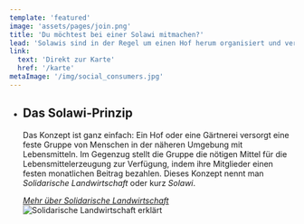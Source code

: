 ```yaml
---
template: 'featured'
image: 'assets/pages/join.png'
title: 'Du möchtest bei einer Solawi mitmachen?'
lead: 'Solawis sind in der Regel um einen Hof herum organisiert und versorgen mehrere Abholstellen mit Lebensmitteln. Um teilzunehmen musst Du Mitglied einer Solawi werden, die eine Abholstelle in Deiner Nähe hat. Unsere interaktive Karte kann Dir dabei helfen, eine Solawi in Deiner Region zu finden.'
link:
  text: 'Direkt zur Karte'
  href: '/karte'
metaImage: '/img/social_consumers.jpg'
---
```


- ## Das Solawi-Prinzip

  Das Konzept ist ganz einfach: Ein Hof oder eine Gärtnerei versorgt eine feste Gruppe von Menschen in der näheren Umgebung mit Lebensmitteln. Im Gegenzug stellt die Gruppe die nötigen Mittel für die Lebensmittel­erzeugung zur Verfügung, indem ihre Mitglieder einen festen monatlichen Beitrag bezahlen. Dieses Konzept nennt man _Solidarische Landwirtschaft_ oder kurz _Solawi_.

  _[Mehr über Solidarische Landwirtschaft](solawi)_
  ![Solidarische Landwirtschaft erklärt](/img/solawi_circle.png)
